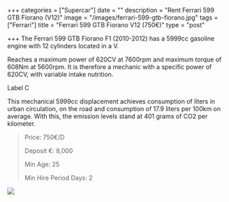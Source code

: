 +++
categories = ["Supercar"]
date = ""
description = "Rent Ferrari 599 GTB Fiorano (V12)"
image = "/images/ferrari-599-gtb-fiorano.jpg"
tags = ["Ferrari"]
title = "Ferrari 599 GTB Fiorano V12 (750€)"
type = "post"

+++
The Ferrari 599 GTB Fiorano F1 (2010-2012) has a 5999cc gasoline engine with 12 cylinders located in a V.

Reaches a maximum power of 620CV at 7600rpm and maximum torque of 608Nm at 5600rpm. It is therefore a mechanic with a specific power of 620CV, with variable intake nutrition.

Label C

This mechanical 5999cc displacement achieves consumption of liters in urban circulation, on the road and consumption of 17.9 liters per 100km on average. With this, the emission levels stand at 401 grams of CO2 per kilometer.

> Price: 750€/D
>
> Deposit €: 8,000
>
> Min Age: 25
>
> Min Hire Period Days: 2

[![](/images/boton.png)](https://supercarmarbella.com/contact/ "Book")